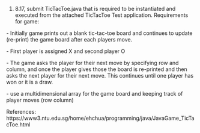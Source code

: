 1. 8.17, submit TicTacToe.java that is required to be instantiated and executed from the attached TicTacToe Test application. Requirements for game:
<p>
     - Initially game prints out a blank tic-tac-toe board and continues to update (re-print) the game board after each players move.
<p>
     - First player is assigned X and second player O
<p>
     - The game asks the player for their next move by specifying row and column, and once the player gives those the board is re-printed and then asks the next player for their next move. This continues until one player has won or it is a draw.
<p> 
     - use a multidimensional array for the game board and keeping track of player moves (row column)

<p>
References:
https://www3.ntu.edu.sg/home/ehchua/programming/java/JavaGame_TicTacToe.html

